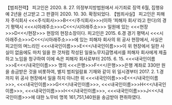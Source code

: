 【범죄전력】
피고인은 2020. 8. 27. 의정부지방법원에서 사기죄로 징역 6월, 집행유예 2년을 선고받고 그 판결이 2020. 10. 30. 확정되었다.
【범죄사실】
피고인은 피해자 주식회사 <<<주식회사>>>B<<</주식회사>>>(이하 ‘피해자 회사'라고 한다)의 경기 평택시 <<<시아래주소>>>C<<</시아래주소>>> 일원에 있는 <<<현장>>>D<<</현장>>> 현장의 현장소장이다.
피고인은 2015. 6.경 경기 평택시 <<<시아래주소>>>C<<</시아래주소>>>에 있는 피해자 회사의 위 공사 현장에서, 사실은 피고인의 며느리인 <<<내국인이름>>>E<<</내국인이름>>>이 위 현장에서 일한 사실이 없음에도 마치 일을 한 것처럼 작성된 일용노무지급명세서를 피해자 회사에게 제출하고 노임을 청구하여 이에 속은 피해자 회사로부터 2015. 6. 15. <<<내국인이름>>>E<<</내국인이름>>> 명의 <<<은행>>>F<<</은행>>>은행 계좌로 330만 원을 송금받은 것을 비롯하여, 별지 범죄일람표 기재와 같이 위 일시경부터 2017. 2. 1.경까지 위 공사 현장에서 일을 하지 아니한 위 <<<내국인이름>>>E<<</내국인이름>>>, <<<내국인이름>>>G<<</내국인이름>>>, <<<내국인이름>>>H<<</내국인이름>>>, <<<내국인이름>>>I<<</내국인이름>>>, <<<내국인이름>>>J<<</내국인이름>>>에 대한 노무비 명목 161,751,140원을 송금받아 편취하였다.